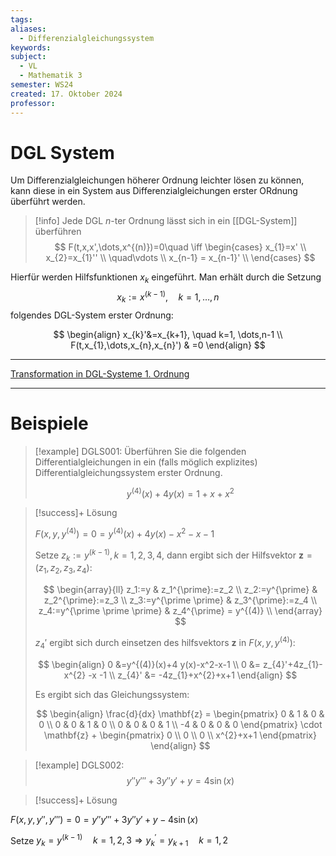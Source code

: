 ```yaml
---
tags: 
aliases:
  - Differenzialgleichungssystem
keywords: 
subject:
  - VL
  - Mathematik 3
semester: WS24
created: 17. Oktober 2024
professor:
---
```

 

# DGL System

Um Differenzialgleichungen höherer Ordnung leichter lösen zu können, kann diese in ein System aus Differenzialgleichungen erster ORdnung überführt werden. 

> [!info] Jede DGL $n$-ter Ordnung lässt sich in ein [[DGL-System]] überführen
> $$
> F(t,x,x',\dots,x^{(n)})=0\quad \iff \begin{cases}
> x_{1}=x' \\
> x_{2}=x_{1}'' \\
> \quad\vdots  \\
> x_{n-1} = x_{n-1}' \\
> \end{cases}
> $$
> 

Hierfür werden Hilfsfunktionen $x_{k}$ eingeführt. Man erhält durch die Setzung 
$$ x_{k}:=x^{(k-1)}, \quad k= 1,\dots,n$$
folgendes DGL-System erster Ordnung:

$$ 
\begin{align}
x_{k}'&=x_{k+1}, \quad  k=1, \dots,n-1 \\
F(t,x_{1},\dots,x_{n},x_{n}') & =0
\end{align}
$$


---

[Transformation in DGL-Systeme 1. Ordnung](https://studyflix.de/mathematik/transformation-in-system-1-ordnung-943)

--- 

# Beispiele

>[!example] DGLS001:
> Überführen Sie die folgenden Differentialgleichungen in ein (falls möglich explizites) Differentialgleichungssystem erster Ordnung.
> 
> $$y^{(4)}(x)+4 y(x)=1+x+x^2$$

> [!success]+ Lösung
> 
> $F\left(x, y, y^{(4)}\right)=0=y^{(4)}(x)+4 y(x)-x^2-x-1$
> 
> Setze $z_k:=y^{(k-1)}, k=1,2,3,4$, dann ergibt sich der Hilfsvektor $\mathbf{z} = (z_{1},z_{2},z_{3},z_{4})$:
> 
> $$
> \begin{array}{ll}
> z_1:=y & z_1^{\prime}:=z_2 \\
> z_2:=y^{\prime} & z_2^{\prime}:=z_3 \\
> z_3:=y^{\prime \prime} & z_3^{\prime}:=z_4 \\
> z_4:=y^{\prime \prime \prime} & z_4^{\prime} = y^{(4)} \\
> \end{array}
> $$
> 
> $z_{4}'$ ergibt sich durch einsetzen des hilfsvektors $\mathbf{z}$ in $F(x,y,y^{(4)})$:
> 
> $$
> \begin{align}
> 0 &=y^{(4)}(x)+4 y(x)-x^2-x-1 \\
> 0 &= z_{4}'+4z_{1}-x^{2} -x -1 \\
> z_{4}' &= -4z_{1}+x^{2}+x+1
> \end{align}
> $$
> 
> Es ergibt sich das Gleichungssystem:
> 
> $$
> \begin{align}
> \frac{d}{dx} \mathbf{z} = \begin{pmatrix}
>  0 & 1 & 0 & 0 \\
>  0 & 0 & 1 & 0 \\
>  0 & 0 & 0 & 1 \\
> -4 & 0 & 0 & 0
> \end{pmatrix} \cdot \mathbf{z} + \begin{pmatrix}
> 0 \\ 0 \\ 0 \\ x^{2}+x+1
> \end{pmatrix}
> \end{align}
> $$

>[!example] DGLS002:
> $$y'' y'''+3 y'' y'+y=4 \sin (x)$$
> 

> [!success]+ Lösung



$F(x,y,y'',y''')=0=y'' y'''+3 y'' y'+y-4 \sin (x)$

Setze $y_k=y^{(k-1)} \quad k=1,2,3 \Rightarrow y_k^{\prime}=y_{k+1} \quad k=1,2$